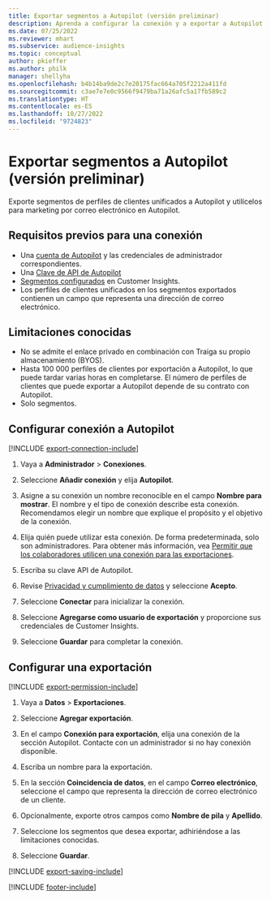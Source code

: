 ```yaml
---
title: Exportar segmentos a Autopilot (versión preliminar)
description: Aprenda a configurar la conexión y a exportar a Autopilot.
ms.date: 07/25/2022
ms.reviewer: mhart
ms.subservice: audience-insights
ms.topic: conceptual
author: pkieffer
ms.author: philk
manager: shellyha
ms.openlocfilehash: b4b14ba9de2c7e20175fac664a705f2212a411fd
ms.sourcegitcommit: c3ae7e7e0c9566f9479ba71a26afc5a17fb589c2
ms.translationtype: HT
ms.contentlocale: es-ES
ms.lasthandoff: 10/27/2022
ms.locfileid: "9724823"
---
```

# <a name="export-segments-to-autopilot-preview"></a>Exportar segmentos a Autopilot (versión preliminar)

Exporte segmentos de perfiles de clientes unificados a Autopilot y utilícelos para marketing por correo electrónico en Autopilot.

## <a name="prerequisites-for-a-connection"></a>Requisitos previos para una conexión

- Una [cuenta de Autopilot](https://www.autopilothq.com/) y las credenciales de administrador correspondientes.
- Una [Clave de API de Autopilot](https://autopilot.docs.apiary.io/#)
- [Segmentos configurados](segments.md) en Customer Insights.
- Los perfiles de clientes unificados en los segmentos exportados contienen un campo que representa una dirección de correo electrónico.

## <a name="known-limitations"></a>Limitaciones conocidas

- No se admite el enlace privado en combinación con Traiga su propio almacenamiento (BYOS).
- Hasta 100 000 perfiles de clientes por exportación a Autopilot, lo que puede tardar varias horas en completarse. El número de perfiles de clientes que puede exportar a Autopilot depende de su contrato con Autopilot.
- Solo segmentos.

## <a name="set-up-connection-to-autopilot"></a>Configurar conexión a Autopilot

[!INCLUDE [export-connection-include](includes/export-connection-admn.md)]

1. Vaya a **Administrador** > **Conexiones**.

1. Seleccione **Añadir conexión** y elija **Autopilot**.

1. Asigne a su conexión un nombre reconocible en el campo **Nombre para mostrar**. El nombre y el tipo de conexión describe esta conexión. Recomendamos elegir un nombre que explique el propósito y el objetivo de la conexión.

1. Elija quién puede utilizar esta conexión. De forma predeterminada, solo son administradores. Para obtener más información, vea [Permitir que los colaboradores utilicen una conexión para las exportaciones](connections.md#allow-contributors-to-use-a-connection-for-exports).

1. Escriba su clave API de Autopilot.

1. Revise [Privacidad y cumplimiento de datos](connections.md#data-privacy-and-compliance) y seleccione **Acepto**.

1. Seleccione **Conectar** para inicializar la conexión.

1. Seleccione **Agregarse como usuario de exportación** y proporcione sus credenciales de Customer Insights.

1. Seleccione **Guardar** para completar la conexión.

## <a name="configure-an-export"></a>Configurar una exportación

[!INCLUDE [export-permission-include](includes/export-permission.md)]

1. Vaya a **Datos** > **Exportaciones**.

1. Seleccione **Agregar exportación**.

1. En el campo **Conexión para exportación**, elija una conexión de la sección Autopilot. Contacte con un administrador si no hay conexión disponible.

1. Escriba un nombre para la exportación.

1. En la sección **Coincidencia de datos**, en el campo **Correo electrónico**, seleccione el campo que representa la dirección de correo electrónico de un cliente.

1. Opcionalmente, exporte otros campos como **Nombre de pila** y **Apellido**.

1. Seleccione los segmentos que desea exportar, adhiriéndose a las limitaciones conocidas.

1. Seleccione **Guardar**.

[!INCLUDE [export-saving-include](includes/export-saving.md)]

[!INCLUDE [footer-include](includes/footer-banner.md)]
